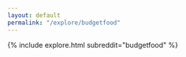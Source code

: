```yaml
---
layout: default
permalink: "/explore/budgetfood"
---
```


<link rel="stylesheet" type="text/css" href="/static/css/explore.css">
{% include explore.html subreddit="budgetfood" %}
